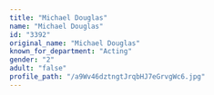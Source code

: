 ```yaml
---
title: "Michael Douglas"
name: "Michael Douglas"
id: "3392"
original_name: "Michael Douglas"
known_for_department: "Acting"
gender: "2"
adult: "false"
profile_path: "/a9Wv46dztngtJrqbHJ7eGrvgWc6.jpg"
---
```

